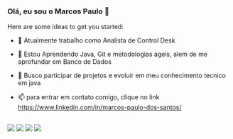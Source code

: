 ### Olá, eu sou o Marcos Paulo 👋

Here are some ideas to get you started:

- 🔭 Atualmente trabalho como Analista de Control Desk
- 🌱 Estou Aprendendo Java, Git e metodologias ageis, alem de me aprofundar em Banco de Dados 
- 👯 Busco participar de projetos e evoluir em meu conhecimento tecnico em java
- 📫 para entrar em contato comigo, clique no link https://www.linkedin.com/in/marcos-paulo-dos-santos/

  ##
 
<div> 
 
  <a href="https://www.instagram.com/euomark/" target="_blank"><img src="https://img.shields.io/badge/-Instagram-%23E4405F?style=for-the-badge&logo=instagram&logoColor=white" target="_blank"></a>
 <a href="https://discord.com/channels/1091076494727598141/1091076495205736623" target="_blank"><img src="https://img.shields.io/badge/Discord-7289DA?style=for-the-badge&logo=discord&logoColor=white" target="_blank"></a> 
  <a href = "marcospaulo32117@gmail.com"><img src="https://img.shields.io/badge/-Gmail-%23333?style=for-the-badge&logo=gmail&logoColor=white" target="_blank"></a>
  <a href="https://www.linkedin.com/in/marcos-paulo-dos-santos/" target="_blank"><img src="https://img.shields.io/badge/-LinkedIn-%230077B5?style=for-the-badge&logo=linkedin&logoColor=white" target="_blank"></a> 
  
</div>





